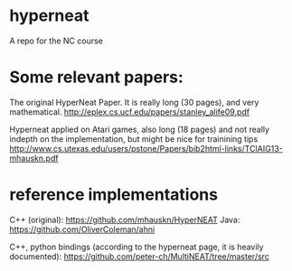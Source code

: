 # hyperneat
A repo for the NC course



# Some relevant papers:


The original HyperNeat Paper. It is really long (30 pages), and very mathematical. 
http://eplex.cs.ucf.edu/papers/stanley_alife09.pdf

Hyperneat applied on Atari games, also long (18 pages) and not really indepth on the implementation, but might be nice for trainining tips
http://www.cs.utexas.edu/users/pstone/Papers/bib2html-links/TCIAIG13-mhauskn.pdf

# reference implementations

C++ (original): https://github.com/mhauskn/HyperNEAT
Java: https://github.com/OliverColeman/ahni

C++, python bindings (according to the hyperneat page, it is heavily documented): https://github.com/peter-ch/MultiNEAT/tree/master/src
